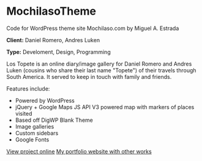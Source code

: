 # MochilasoTheme
Code for WordPress theme site Mochilaso.com by Miguel A. Estrada

__Client:__ Daniel Romero, Andres Luken

__Type:__ Develoment, Design, Programming

Los Topete is an online diary/image gallery for Daniel Romero and Andres Luken (cousins who share their last name "Topete") of their travels through South America. It served to keep in touch with family and friends.

Features include:
* Powered by WordPress
* jQuery + Google Maps JS API V3 powered map with markers of places visited
* Based off DigWP Blank Theme
* Image galleries
* Custom sidebars
* Google Fonts

[View project online](http://mochilaso.com)
[My portfolio website with other works](http://bleucellar.com)
